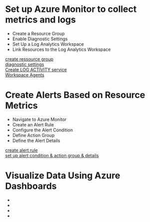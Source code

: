 <h1>Set up Azure Monitor to collect metrics and logs</h1>

<ul>
<li>Create a Resource Group</li>
<li>Enable Diagnostic Settings</li>
<li>Set Up a Log Analytics Workspace</li>
<li>Link Resources to the Log Analytics Workspace</li>
</ul>

[create ressource group](/Lab11/create_ressource.png)<br/>
[diagnostic settings](/Lab11/diagnostics_settings.png)<br/>
[Create LOG ACTIVITY service](/Lab11/create_log_activity_workspace.png)<br/>
[Workspace Agents](/Lab11/Agents.png)


<h1> Create Alerts Based on Resource Metrics </h1>

<ul>
<li>Navigate to Azure Monitor</li>
<li>Create an Alert Rule</li>
<li>Configure the Alert Condition</li>
<li>Define Action Group</li>
<li>Define the Alert Details</li>
</ul>

[create alert rule](/Lab11/create_alert_rule.png)<br/>
[set up alert condition & action group & details](/Lab11/create_action_group.png)<br/>

<h1>Visualize Data Using Azure Dashboards</h1>

<ul>
<li></li>
<li></li>
<li></li>
<li></li>
</ul>

[]()
[]()
[]()